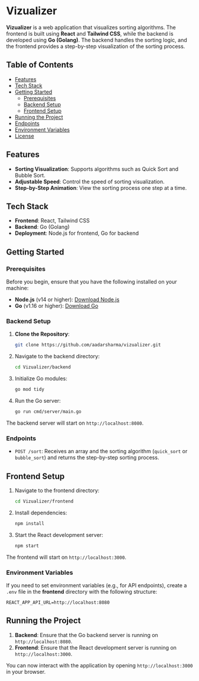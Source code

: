# Vizualizer

**Vizualizer** is a web application that visualizes sorting algorithms. The frontend is built using **React** and **Tailwind CSS**, while the backend is developed using **Go (Golang)**. The backend handles the sorting logic, and the frontend provides a step-by-step visualization of the sorting process.

## Table of Contents

- [Features](#features)
- [Tech Stack](#tech-stack)
- [Getting Started](#getting-started)
  - [Prerequisites](#prerequisites)
  - [Backend Setup](#backend-setup)
  - [Frontend Setup](#frontend-setup)
- [Running the Project](#running-the-project)
- [Endpoints](#endpoints)
- [Environment Variables](#environment-variables)
- [License](#license)

## Features

- **Sorting Visualization**: Supports algorithms such as Quick Sort and Bubble Sort.
- **Adjustable Speed**: Control the speed of sorting visualization.
- **Step-by-Step Animation**: View the sorting process one step at a time.

## Tech Stack

- **Frontend**: React, Tailwind CSS
- **Backend**: Go (Golang)
- **Deployment**: Node.js for frontend, Go for backend

## Getting Started

### Prerequisites

Before you begin, ensure that you have the following installed on your machine:

- **Node.js** (v14 or higher): [Download Node.js](https://nodejs.org/)
- **Go** (v1.16 or higher): [Download Go](https://golang.org/dl/)

### Backend Setup

1. **Clone the Repository**:

   ```bash
   git clone https://github.com/aadarsharma/vizualizer.git
   ```

2. Navigate to the backend directory:

   ```bash
   cd Vizualizer/backend
   ```

3. Initialize Go modules:

   ```bash
   go mod tidy
   ```

4. Run the Go server:

   ```bash
   go run cmd/server/main.go
   ```

The backend server will start on `http://localhost:8080`.

### Endpoints

- `POST /sort`: Receives an array and the sorting algorithm (`quick_sort` or `bubble_sort`) and returns the step-by-step sorting process.

## Frontend Setup

1. Navigate to the frontend directory:

   ```bash
   cd Vizualizer/frontend
   ```

2. Install dependencies:

   ```bash
   npm install
   ```

3. Start the React development server:

   ```bash
   npm start
   ```

The frontend will start on `http://localhost:3000`.

### Environment Variables

If you need to set environment variables (e.g., for API endpoints), create a `.env` file in the **frontend** directory with the following structure:

```
REACT_APP_API_URL=http://localhost:8080
```

## Running the Project

1. **Backend**: Ensure that the Go backend server is running on `http://localhost:8080`.
2. **Frontend**: Ensure that the React development server is running on `http://localhost:3000`.

You can now interact with the application by opening `http://localhost:3000` in your browser.
